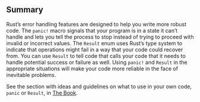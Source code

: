 ﻿## Summary

Rust’s error handling features are designed to help you write more robust code.
The `panic!` macro signals that your program is in a state it can’t handle and
lets you tell the process to stop instead of trying to proceed with invalid or
incorrect values. The `Result` enum uses Rust’s type system to indicate that
operations might fail in a way that your code could recover from. You can use
`Result` to tell code that calls your code that it needs to handle potential
success or failure as well. Using `panic!` and `Result` in the appropriate
situations will make your code more reliable in the face of inevitable problems.

See the section with ideas and guidelines on what to use in your own code, `panic` or `Result`, in 
[The Book](https://doc.rust-lang.org/stable/book/ch09-03-to-panic-or-not-to-panic.html).